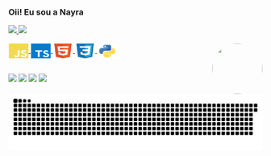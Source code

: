 ### Oii! Eu sou a Nayra

<div align="left">
  <a href="https://github.com/NayraYagami">
  <img height="150em" src="https://github-readme-stats.vercel.app/api?username=NayraYagami&show_icons=true&theme=dracula&include_all_commits=true&count_private=true"/>
  <img height="150em" src="https://github-readme-stats.vercel.app/api/top-langs/?username=NayraYagami&layout=compact&langs_count=7&theme=dracula"/>
</div>
  
<div style="display: inline_block"><br>
  <img align="center" alt="Nay-Js" height="30" width="40" src="https://raw.githubusercontent.com/devicons/devicon/master/icons/javascript/javascript-plain.svg">
  <img align="center" alt="Rafa-Ts" height="30" width="40" src="https://raw.githubusercontent.com/devicons/devicon/master/icons/typescript/typescript-plain.svg">
  <img align="center" alt="Rafa-HTML" height="30" width="40" src="https://raw.githubusercontent.com/devicons/devicon/master/icons/html5/html5-original.svg">
  <img align="center" alt="Rafa-CSS" height="30" width="40" src="https://raw.githubusercontent.com/devicons/devicon/master/icons/css3/css3-original.svg">
  <img align="center" alt="Rafa-Python" height="30" width="40"       
src="https://raw.githubusercontent.com/devicons/devicon/master/icons/python/python-original.svg">
  <img align="right" height="100" style="border-radius:50px;" src="https://i.picasion.com/pic91/38059fa28d08f4347f18eb7f4d6ef340.gif" width="100" height="100" border="0"/>
</div>
  
  ##
  
<div> 
  
  <a href="https://instagram.com/nayrayagami" target="_blank"><img src="https://img.shields.io/badge/-Instagram-%23E4405F?style=for-the-badge&logo=instagram&logoColor=white" target="_blank"></a>
 <a href="https://discord.gg/pMH2S7JQ" target="_blank"><img src="https://img.shields.io/badge/Discord-7289DA?style=for-the-badge&logo=discord&logoColor=white" target="_blank"></a> 
  <a href = "mailto:nayra.nsppp@gmail.com"><img src="https://img.shields.io/badge/-Gmail-%23333?style=for-the-badge&logo=gmail&logoColor=white" target="_blank"></a>
  <a href="https://www.linkedin.com/in/nayra-silva-549686202/" target="_blank"><img src="https://img.shields.io/badge/-LinkedIn-%230077B5?style=for-the-badge&logo=linkedin&logoColor=white" target="_blank"></a> 
</div>


  ![Snake animation](https://github.com/NayraYagami/NayraYagami/blob/output/github-contribution-grid-snake.svg)
